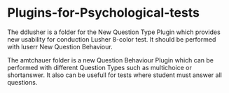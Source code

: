 # Plugins-for-Psychological-tests

The ddlusher is a folder for the New Question Type Plugin which provides new usability for conduction Lusher 8-color test. It should be performed with luserr New Question Behaviour.

The amtchauer folder is a new Question Behaviour Plugin which can be performed with different Question Types such as multichoice or shortanswer. It also can be usefull for tests where student must answer all questions.
